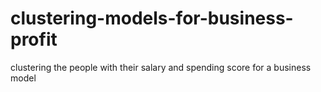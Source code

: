 # clustering-models-for-business-profit
clustering the people with their salary and spending score for a business model
